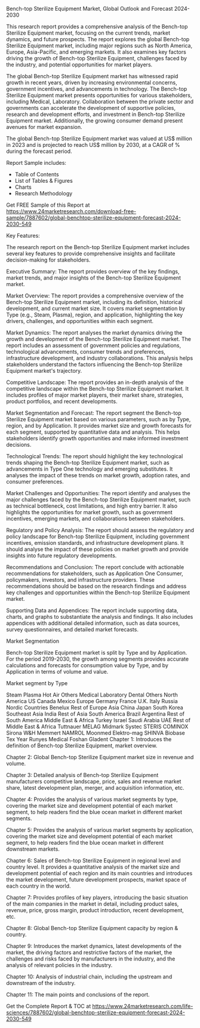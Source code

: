 Bench-top Sterilize Equipment Market, Global Outlook and Forecast 2024-2030

This research report provides a comprehensive analysis of the Bench-top Sterilize Equipment market, focusing on the current trends, market dynamics, and future prospects. The report explores the global Bench-top Sterilize Equipment market, including major regions such as North America, Europe, Asia-Pacific, and emerging markets. It also examines key factors driving the growth of Bench-top Sterilize Equipment, challenges faced by the industry, and potential opportunities for market players.

The global Bench-top Sterilize Equipment market has witnessed rapid growth in recent years, driven by increasing environmental concerns, government incentives, and advancements in technology. The Bench-top Sterilize Equipment market presents opportunities for various stakeholders, including Medical, Laboratory. Collaboration between the private sector and governments can accelerate the development of supportive policies, research and development efforts, and investment in Bench-top Sterilize Equipment market. Additionally, the growing consumer demand present avenues for market expansion.

The global Bench-top Sterilize Equipment market was valued at US$ million in 2023 and is projected to reach US$ million by 2030, at a CAGR of % during the forecast period.

Report Sample includes:
- Table of Contents
- List of Tables & Figures
- Charts
- Research Methodology

Get FREE Sample of this Report at https://www.24marketresearch.com/download-free-sample/7887602/global-benchtop-sterilize-equipment-forecast-2024-2030-549

Key Features:

The research report on the Bench-top Sterilize Equipment market includes several key features to provide comprehensive insights and facilitate decision-making for stakeholders.

Executive Summary: The report provides overview of the key findings, market trends, and major insights of the Bench-top Sterilize Equipment market.

Market Overview: The report provides a comprehensive overview of the Bench-top Sterilize Equipment market, including its definition, historical development, and current market size. It covers market segmentation by Type (e.g., Steam, Plasma), region, and application, highlighting the key drivers, challenges, and opportunities within each segment.

Market Dynamics: The report analyses the market dynamics driving the growth and development of the Bench-top Sterilize Equipment market. The report includes an assessment of government policies and regulations, technological advancements, consumer trends and preferences, infrastructure development, and industry collaborations. This analysis helps stakeholders understand the factors influencing the Bench-top Sterilize Equipment market's trajectory.

Competitive Landscape: The report provides an in-depth analysis of the competitive landscape within the Bench-top Sterilize Equipment market. It includes profiles of major market players, their market share, strategies, product portfolios, and recent developments.

Market Segmentation and Forecast: The report segment the Bench-top Sterilize Equipment market based on various parameters, such as by Type, region, and by Application. It provides market size and growth forecasts for each segment, supported by quantitative data and analysis. This helps stakeholders identify growth opportunities and make informed investment decisions.

Technological Trends: The report should highlight the key technological trends shaping the Bench-top Sterilize Equipment market, such as advancements in Type One technology and emerging substitutes. It analyses the impact of these trends on market growth, adoption rates, and consumer preferences.

Market Challenges and Opportunities: The report identify and analyses the major challenges faced by the Bench-top Sterilize Equipment market, such as technical bottleneck, cost limitations, and high entry barrier. It also highlights the opportunities for market growth, such as government incentives, emerging markets, and collaborations between stakeholders.

Regulatory and Policy Analysis: The report should assess the regulatory and policy landscape for Bench-top Sterilize Equipment, including government incentives, emission standards, and infrastructure development plans. It should analyse the impact of these policies on market growth and provide insights into future regulatory developments.

Recommendations and Conclusion: The report conclude with actionable recommendations for stakeholders, such as Application One Consumer, policymakers, investors, and infrastructure providers. These recommendations should be based on the research findings and address key challenges and opportunities within the Bench-top Sterilize Equipment market.

Supporting Data and Appendices: The report include supporting data, charts, and graphs to substantiate the analysis and findings. It also includes appendices with additional detailed information, such as data sources, survey questionnaires, and detailed market forecasts.

Market Segmentation

Bench-top Sterilize Equipment market is split by Type and by Application. For the period 2019-2030, the growth among segments provides accurate calculations and forecasts for consumption value by Type, and by Application in terms of volume and value.

Market segment by Type

Steam
Plasma
Hot Air
Others
Medical
Laboratory
Dental
Others
North America
US
Canada
Mexico
Europe
Germany
France
U.K.
Italy
Russia
Nordic Countries
Benelux
Rest of Europe
Asia
China
Japan
South Korea
Southeast Asia
India
Rest of Asia
South America
Brazil
Argentina
Rest of South America
Middle East & Africa
Turkey
Israel
Saudi Arabia
UAE
Rest of Middle East & Africa
Tuttnauer
MELAG
Midmark
Systec
STERIS
COMINOX
Sirona
W&H
Memmert
NAMROL
Moonmed
Elektro-mag
SHINVA
Biobase
Tex Year
Runyes Medical
Foshan Gladent
Chapter 1: Introduces the definition of Bench-top Sterilize Equipment, market overview.

Chapter 2: Global Bench-top Sterilize Equipment market size in revenue and volume.

Chapter 3: Detailed analysis of Bench-top Sterilize Equipment manufacturers competitive landscape, price, sales and revenue market share, latest development plan, merger, and acquisition information, etc.

Chapter 4: Provides the analysis of various market segments by type, covering the market size and development potential of each market segment, to help readers find the blue ocean market in different market segments.

Chapter 5: Provides the analysis of various market segments by application, covering the market size and development potential of each market segment, to help readers find the blue ocean market in different downstream markets.

Chapter 6: Sales of Bench-top Sterilize Equipment in regional level and country level. It provides a quantitative analysis of the market size and development potential of each region and its main countries and introduces the market development, future development prospects, market space of each country in the world.

Chapter 7: Provides profiles of key players, introducing the basic situation of the main companies in the market in detail, including product sales, revenue, price, gross margin, product introduction, recent development, etc.

Chapter 8: Global Bench-top Sterilize Equipment capacity by region & country.

Chapter 9: Introduces the market dynamics, latest developments of the market, the driving factors and restrictive factors of the market, the challenges and risks faced by manufacturers in the industry, and the analysis of relevant policies in the industry.

Chapter 10: Analysis of industrial chain, including the upstream and downstream of the industry.

Chapter 11: The main points and conclusions of the report.

Get the Complete Report & TOC at https://www.24marketresearch.com/life-sciences/7887602/global-benchtop-sterilize-equipment-forecast-2024-2030-549
